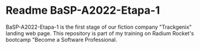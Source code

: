 # Readme BaSP-A2022-Etapa-1
BaSP-A2022-Etapa-1 is the first stage of our fiction company "Trackgenix" landing web page.
This repository is part of my training on Radium Rocket's bootcamp "Become a Software Professional.
